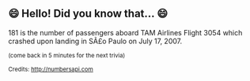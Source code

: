 ## 😄 Hello! Did you know that... 😄
181 is the number of passengers aboard TAM Airlines Flight 3054 which crashed upon landing in SÃ£o Paulo on July 17, 2007.

<sup>(come back in 5 minutes for the next trivia)</sup>


<sup>Credits: http://numbersapi.com</sup>
